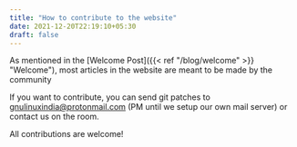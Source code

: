 ```yaml
---
title: "How to contribute to the website"
date: 2021-12-20T22:19:10+05:30
draft: false
---
```


As mentioned in the [Welcome Post]({{< ref "/blog/welcome" >}} "Welcome"), most articles in the website are meant to be made by the community

If you want to contribute, you can send git patches to [gnulinuxindia@protonmail.com](mailto:gnulinuxindia@protonmail.com) (PM until we setup our own mail server)  or contact us on the room.

All contributions are welcome!
